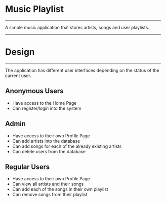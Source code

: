 
# Music Playlist #

----------
 A simple music application that stores artists, songs and user playlists.

----------
# Design #

----------
The application has different user interfaces depending on the status of the current user.
## Anonymous Users ##
- Have access to the Home Page
- Can register/login into the system
## Admin ##
- Have access to their own Profile Page
- Can add artists into the database
- Can add songs for each of the already existing artists
- Can delete users from the database
## Regular Users ##
- Have access to their own Profile Page
- Can view all artists and their songs
- Can add each of the songs in their own playlist
- Can remove songs from their playlist
